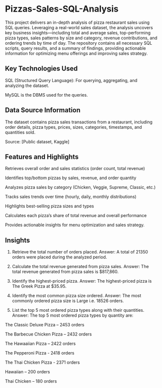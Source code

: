 # Pizzas-Sales-SQL-Analysis
This project delivers an in-depth analysis of pizza restaurant sales using SQL queries. Leveraging a real-world sales dataset, the analysis uncovers key business insights—including total and average sales, top-performing pizza types, sales patterns by size and category, revenue contributions, and ordering trends by time of day. The repository contains all necessary SQL scripts, query results, and a summary of findings, providing actionable information for optimizing menu offerings and improving sales strategy.
## Key Technologies Used
SQL (Structured Query Language): For querying, aggregating, and analyzing the dataset.

 MySQL is the DBMS used for the queries.
 
## Data Source Information
The dataset contains pizza sales transactions from a restaurant, including order details, pizza types, prices, sizes, categories, timestamps, and quantities sold.

Source: [Public dataset, Kaggle]

## Features and Highlights
Retrieves overall order and sales statistics (order count, total revenue)

Identifies top/bottom pizzas by sales, revenue, and order quantity

Analyzes pizza sales by category (Chicken, Veggie, Supreme, Classic, etc.)

Tracks sales trends over time (hourly, daily, monthly distributions)

Highlights best-selling pizza sizes and types

Calculates each pizza’s share of total revenue and overall performance

Provides actionable insights for menu optimization and sales strategy.
## Insights
1. Retrieve the total number of orders placed.
Answer:
A total of 21350 orders were placed during the analyzed period.

2. Calculate the total revenue generated from pizza sales.
Answer:
The total revenue generated from pizza sales is $817,860.

3. Identify the highest-priced pizza.
Answer:
The highest-priced pizza is The Greek Pizza at $35.95.

4. Identify the most common pizza size ordered.
Answer:
The most commonly ordered pizza size is Large i.e. 18526 orders.

5. List the top 5 most ordered pizza types along with their quantities.
Answer:
The top 5 most ordered pizza types by quantity are:

The Classic Deluxe Pizza – 2453 orders

The Barbecue Chicken Pizza – 2432 orders

The Hawaaiian Pizza – 2422 orders

The Pepperoni Pizza - 2418 orders

The Thai Chicken Pizza - 2371 orders

Hawaiian – 200 orders

Thai Chicken – 180 orders
